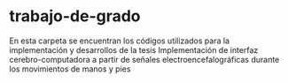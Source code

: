 # trabajo-de-grado
En esta carpeta se encuentran los códigos utilizados para la implementación y desarrollos de la tesis Implementación de interfaz cerebro-computadora a partir de señales electroencefalográficas durante los movimientos de manos y pies
